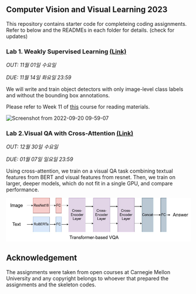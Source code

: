 ## Computer Vision and Visual Learning 2023

This repository contains starter code for completeing coding assignments.
Refer to below and the READMEs in each folder for details. (check for updates)

### Lab 1. Weakly Supervised Learning [(Link)](https://visual-learning.cs.cmu.edu/f22/hw1.html)

*OUT: 11월 01일 수요일*

*DUE: 11월 14일 화요일 23:59*

We will write and train object detectors with only image-level class labels and without the bounding box annotations. 

Please refer to Week 11 of [this](https://visual-learning.cs.cmu.edu/f22/schedule.html) course for reading materials.

![Screenshot from 2022-09-20 09-59-07](https://user-images.githubusercontent.com/48148271/191279024-633b1193-1f8c-430e-9cb1-1e4e80395981.png)



### Lab 2.Visual QA with Cross-Attention [(Link)](https://github.com/visual-learning/vqa)

*OUT: 12월 30일 수요일*

*DUE: 01월 07일 일요일 23:59*

Using cross-attention, we train on a visual QA task combining textual features from BERT and visual features from resnet. Then, we train on larger, deeper models, which do not fit in a single GPU, and compare performance.

![Alt text](Lab2/git_images/transformer_vqa.jpg)



## Acknowledgement

The assignments were taken from open courses at Carnegie Mellon University and any copyright belongs to whoever that prepared the assignments and the skeleton codes.